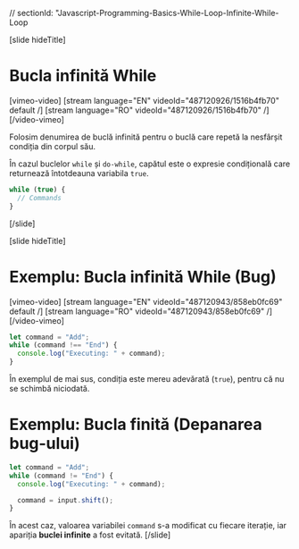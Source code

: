 // sectionId: "Javascript-Programming-Basics-While-Loop-Infinite-While-Loop

[slide hideTitle]
# Bucla infinită While

[vimeo-video]
[stream language="EN" videoId="487120926/1516b4fb70" default /]
[stream language="RO" videoId="487120926/1516b4fb70"  /]
[/video-vimeo]


Folosim denumirea de buclă infinită pentru o buclă care repetă la nesfârșit condiția din corpul său.

În cazul buclelor `while` și `do-while`, capătul este o expresie condițională care returnează întotdeauna variabila `true`. 

```js
while (true) {
  // Commands
}
```

[/slide]

[slide hideTitle]

# Exemplu: Bucla infinită While (Bug)

[vimeo-video]
[stream language="EN" videoId="487120943/858eb0fc69" default /]
[stream language="RO" videoId="487120943/858eb0fc69"  /]
[/video-vimeo]


```js
let command = "Add";
while (command !== "End") {
  console.log("Executing: " + command);
}
```

În exemplul de mai sus, condiția este mereu adevărată (`true`), pentru că nu se schimbă niciodată.

# Exemplu: Bucla finită (Depanarea bug-ului)
```js
let command = "Add";
while (command != "End") {
  console.log("Executing: " + command);

  command = input.shift();
}
```

În acest caz, valoarea variabilei `command` s-a modificat cu fiecare iterație, iar apariția **buclei infinite** a fost evitată. 
[/slide]
